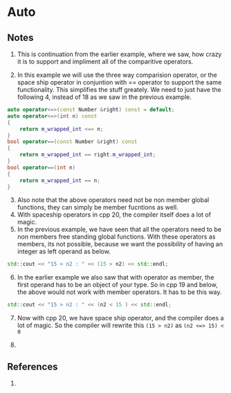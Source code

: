 # Auto

## Notes
1. This is continuation from the earlier example, where we saw, how crazy it is to support and impliment all of the comparitive operators. 

2. In this example we will use the three way comparision operator, or the space ship operator in conjuntion with == operator to support the same functionality. This simplifies the stuff greately. We need to just have the following 4, instead of 18 as we saw in the previous example. 

```cpp
auto operator<=>(const Number &right) const = default;
auto operator<=>(int n) const
{
    return m_wrapped_int <=> n;
}
bool operator==(const Number &right) const
{
    return m_wrapped_int == right.m_wrapped_int;
}
bool operator==(int n)
{
    return m_wrapped_int == n;
}
```

3. Also note that the above operators need not be non member global functions, they can simply be member fucntions as well. 
4. With spaceship operators in cpp 20, the compiler itself does a lot of magic.  
5. In the previous example, we have seen that all the operators need to be non members free standing global functions. With these operators as members, its not possible, because we want the possibility of having an integer as left operand as below.   

```cpp
std::cout << "15 > n2 : " << (15 > n2) << std::endl;
```

6. In the earlier example we also saw that with operator as member, the first operand has to be an object of your type. So in cpp 19 and below, the above would not work with member operators. It has to be this way. 

```cpp
std::cout << "15 > n2 : " << (n2 < 15 ) << std::endl;
```

7. Now with cpp 20, we have space ship operator, and the compiler does a lot of magic. So the compiler will rewrite this `(15 > n2)` as `(n2 <=> 15) < 0`

8. 

## References

1. 

